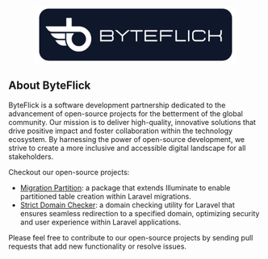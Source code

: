 <p align="center"><img src="https://github.com/ByteFlick/.github/blob/main/profile/btye-flick-logo.png?raw=true" width="400"></p>

## About ByteFlick

ByteFlick is a software development partnership dedicated to the advancement of open-source projects for the betterment of the global community. Our mission is to deliver high-quality, innovative solutions that drive positive impact and foster collaboration within the technology ecosystem. By harnessing the power of open-source development, we strive to create a more inclusive and accessible digital landscape for all stakeholders.

Checkout our open-source projects:

- [Migration Partition](https://github.com/orptech-com/laravel-migration-partition): a package that extends Illuminate to enable partitioned table creation within Laravel migrations.
- [Strict Domain Checker](https://github.com/ByteFlick/laravel-strict-domain): a domain checking utility for Laravel that ensures seamless redirection to a specified domain, optimizing security and user experience within Laravel applications.

Please feel free to contribute to our open-source projects by sending pull requests that add new functionality or resolve issues.
